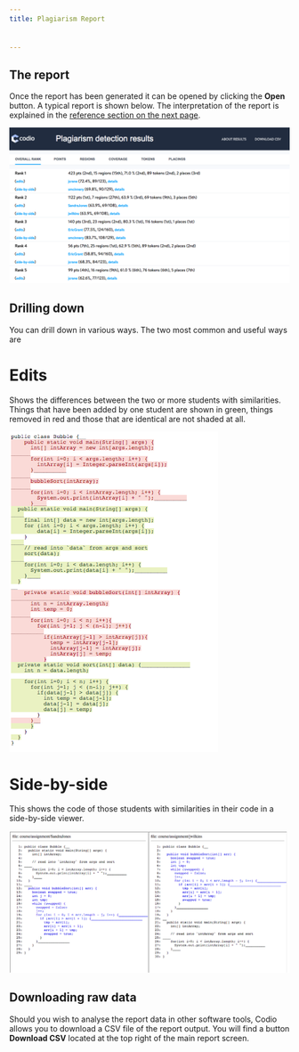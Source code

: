 ```yaml
---
title: Plagiarism Report


---
```


## The report
Once the report has been generated it can be opened by clicking the **Open** button. A typical report is shown below. The interpretation of the report is explained in the [reference section on the next page](/classes/plag/plag-ref).

<img alt="authtoken" src="/img/guides/plag-main-report.png" class="simple"/>

## Drilling down
You can drill down in various ways. The two most common and useful ways are

# Edits
Shows the differences between the two or more students with similarities. Things that have been added by one student are shown in green, things removed in red and those that are identical are not shaded at all.

<img alt="authtoken" src="/img/guides/plag-edits.png" class="simple"/>

# Side-by-side
This shows the code of those students with similarities in their code in a side-by-side viewer.

<img alt="authtoken" src="/img/guides/plag-sidebyside.png" class="simple"/>

## Downloading raw data
Should you wish to analyse the report data in other software tools, Codio allows you to download a CSV file of the report output. You will find a button **Download CSV** located at the top right of the main report screen.
